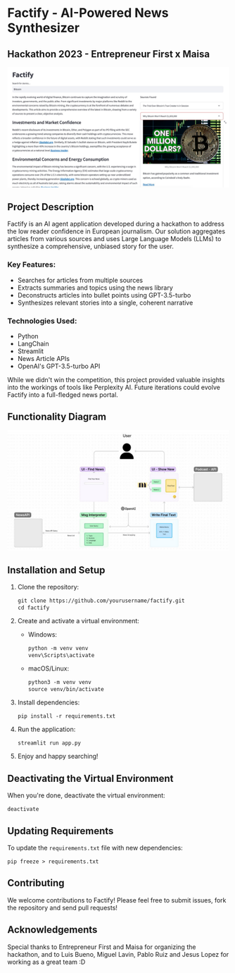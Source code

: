 # Factify - AI-Powered News Synthesizer

## Hackathon 2023 - Entrepreneur First x Maisa

![Factify Home Screen](img_repo/Factify_Home_Screen.jpeg)

## Project Description

Factify is an AI agent application developed during a hackathon to address the low reader confidence in European journalism. Our solution aggregates articles from various sources and uses Large Language Models (LLMs) to synthesize a comprehensive, unbiased story for the user.

### Key Features:
- Searches for articles from multiple sources
- Extracts summaries and topics using the news library
- Deconstructs articles into bullet points using GPT-3.5-turbo
- Synthesizes relevant stories into a single, coherent narrative

### Technologies Used:
- Python
- LangChain
- Streamlit
- News Article APIs
- OpenAI's GPT-3.5-turbo API

While we didn't win the competition, this project provided valuable insights into the workings of tools like Perplexity AI. Future iterations could evolve Factify into a full-fledged news portal.

## Functionality Diagram

![Functionality Diagram](img_repo/functionality_diagram.png)

## Installation and Setup

1. Clone the repository:
   ```
   git clone https://github.com/yourusername/factify.git
   cd factify
   ```

2. Create and activate a virtual environment:
   - Windows:
     ```
     python -m venv venv
     venv\Scripts\activate
     ```
   - macOS/Linux:
     ```
     python3 -m venv venv
     source venv/bin/activate
     ```

3. Install dependencies:
   ```
   pip install -r requirements.txt
   ```

4. Run the application:
   ```
   streamlit run app.py
   ```

5. Enjoy and happy searching!

## Deactivating the Virtual Environment

When you're done, deactivate the virtual environment:
```
deactivate
```

## Updating Requirements

To update the `requirements.txt` file with new dependencies:
```
pip freeze > requirements.txt
```

## Contributing

We welcome contributions to Factify! Please feel free to submit issues, fork the repository and send pull requests!

## Acknowledgements

Special thanks to Entrepreneur First and Maisa for organizing the hackathon, and to Luis Bueno, Miguel Lavin, Pablo Ruiz and Jesus Lopez for working as a great team :D 